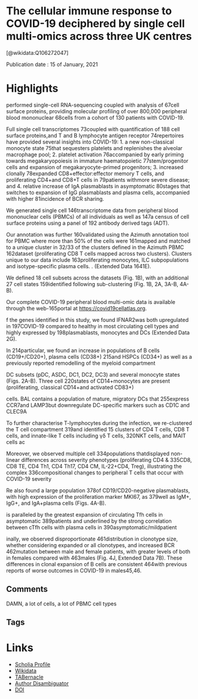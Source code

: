 
The cellular immune response to COVID-19 deciphered by single cell multi-omics across three UK centres
======================================================================================================
  
  [@wikidata:Q106272047]  
  
Publication date : 15 of January, 2021  

# Highlights

  performed  single-cell  RNA-sequencing  coupled  with  analysis  of 67cell surface proteins, providing molecular profiling of over 800,000 peripheral blood mononuclear 68cells from a cohort of 130 patients with COVID-19.

   Full  single  cell  transcriptomes 73coupled with quantification of 188 cell surface proteins,and T and B lymphocyte antigen receptor 74repertoires have provided several insights into COVID-19: 1. a new non-classical monocyte state 75that  sequesters  platelets  and  replenishes  the  alveolar  macrophage  pool;  2.  platelet  activation 76accompanied   by   early   priming   towards   megakaryopoiesis   in   immature   haematopoietic 77stem/progenitor cells and expansion of megakaryocyte-primed progenitors; 3. increased clonally 78expanded  CD8+effector:effector  memory  T  cells,  and  proliferating  CD4+and  CD8+T  cells  in 79patients withmore severe disease; and 4. relative increase of IgA plasmablasts in asymptomatic 80stages that switches to expansion of IgG plasmablasts and plasma cells, accompanied with higher 81incidence of BCR sharing.


We   generated   single   cell 146transcriptome data from peripheral blood mononuclear cells (PBMCs) of all individuals as well as 147a  census  of  cell  surface  proteins  using  a  panel  of  192  antibody  derived  tags  (ADT).

Our  annotation  was  further 160validated using the Azimuth annotation tool for PBMC where more than 50% of the  cells were 161mapped and matched to a unique  cluster in 32/33 of the clusters defined in the Azimuth PBMC 162dataset (proliferating CD8 T cells mapped across two clusters). Clusters unique to our data include 163proliferating monocytes, ILC subpopulations and isotype-specific plasma cells. . (Extended Data 1641E).


We defined 18 cell subsets across the datasets (Fig. 1B), with an additional 27 cell states 159identified  following  sub-clustering  (Fig.  1B,  2A,  3A-B,  4A-B).

Our  complete  COVID-19  peripheral  blood  multi-omic  data  is  available  through  the  web-165portal at https://covid19cellatlas.org.

f the genes identified in this study, we found IFNAR2was both upregulated in 197COVID-19  compared  to  healthy  in  most  circulating  cell  types  and  highly  expressed  by 198plasmablasts, monocytes and DCs (Extended Data 2G). 

 In 214particular, we found an increase in populations of B cells (CD19+/CD20+), plasma cells (CD38+) 215and HSPCs (CD34+) as well as a previously reported remodelling of the myeloid compartment


DC subsets (pDC, ASDC, DC1, DC2, DC3) and several monocyte states (Figs. 2A-B).  Three cell 220states  of  CD14+monocytes  are  present  (proliferating,  classical  CD14+and  activated  CD83+) 

 cells. BAL contains a population of mature, migratory DCs that 255express CCR7and LAMP3but  downregulate  DC-specific  markers  such  as CD1C and CLEC9A 


To further characterise T-lymphocytes during the infection, we re-clustered the T cell compartment 319and identified 15 clusters of CD4 T cells, CD8 T cells, and innate-like T cells including γδ T cells, 320NKT cells, and MAIT cells ac

 Moreover, we observed multiple cell 334populations thatdisplayed non-linear differences across severity phenotypes (proliferating CD4 & 335CD8,  CD8  TE,  CD4  Th1,  CD4  Th17,  CD4  CM,  IL-22+CD4,  Treg),  illustrating  the  complex 336compositional  changes  to  peripheral  T  cells  that  occur  with  COVID-19  severity 
 
 Re also found a large population 378of CD19/CD20-negative plasmablasts, with high expression of the proliferation marker MKI67, as 379well as IgM+, IgG+, and IgA+plasma cells (Figs. 4A-B). 

  is paralleled by the greatest expansion of circulating Tfh cells in asymptomatic 389patients  and  underlined  by  the  strong  correlation  between  cTfh  cells  with  plasma  cells  in 390asymptomatic/mildpatient

inally, we observed disproportionate 461distribution in clonotype size, whether considering expanded or all clonotypes, and increased BCR 462mutation between male and female patients, with greater levels of both in females compared with 463males (Fig. 4J, Extended Data 7B). These differences in clonal expansion of B cells are consistent 464with previous reports of worse outcomes in COVID-19 in males45,46.


## Comments

DAMN, a lot of cells, a lot of PBMC cell types


## Tags

# Links
  
 * [Scholia Profile](https://scholia.toolforge.org/work/Q106272047)  
 * [Wikidata](https://www.wikidata.org/wiki/Q106272047)  
 * [TABernacle](https://tabernacle.toolforge.org/?#/tab/manual/Q106272047/P921%3BP4510)  
 * [Author Disambiguator](https://author-disambiguator.toolforge.org/work_item_oauth.php?id=Q106272047&batch_id=&match=1&author_list_id=&doit=Get+author+links+for+work)  
 * [DOI](https://doi.org/10.1101/2021.01.13.21249725)  
